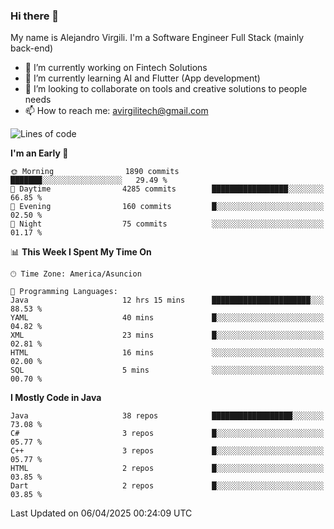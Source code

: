 ### Hi there 👋

My name is Alejandro Virgili. I'm a Software Engineer Full Stack (mainly back-end)


- 🔭 I’m currently working on Fintech Solutions
- 🌱 I’m currently learning AI and Flutter (App development)
- 👯 I’m looking to collaborate on tools and creative solutions to people needs
- 📫 How to reach me: avirgilitech@gmail.com
  
<!--START_SECTION:waka-->
![Lines of code](https://img.shields.io/badge/From%20Hello%20World%20I%27ve%20Written-732.1%20thousand%20lines%20of%20code-blue)

**I'm an Early 🐤** 

```text
🌞 Morning                1890 commits        ███████░░░░░░░░░░░░░░░░░░   29.49 % 
🌆 Daytime                4285 commits        █████████████████░░░░░░░░   66.85 % 
🌃 Evening                160 commits         █░░░░░░░░░░░░░░░░░░░░░░░░   02.50 % 
🌙 Night                  75 commits          ░░░░░░░░░░░░░░░░░░░░░░░░░   01.17 % 
```


📊 **This Week I Spent My Time On** 

```text
🕑︎ Time Zone: America/Asuncion

💬 Programming Languages: 
Java                     12 hrs 15 mins      ██████████████████████░░░   88.53 % 
YAML                     40 mins             █░░░░░░░░░░░░░░░░░░░░░░░░   04.82 % 
XML                      23 mins             █░░░░░░░░░░░░░░░░░░░░░░░░   02.81 % 
HTML                     16 mins             ░░░░░░░░░░░░░░░░░░░░░░░░░   02.00 % 
SQL                      5 mins              ░░░░░░░░░░░░░░░░░░░░░░░░░   00.70 % 
```

**I Mostly Code in Java** 

```text
Java                     38 repos            ██████████████████░░░░░░░   73.08 % 
C#                       3 repos             █░░░░░░░░░░░░░░░░░░░░░░░░   05.77 % 
C++                      3 repos             █░░░░░░░░░░░░░░░░░░░░░░░░   05.77 % 
HTML                     2 repos             █░░░░░░░░░░░░░░░░░░░░░░░░   03.85 % 
Dart                     2 repos             █░░░░░░░░░░░░░░░░░░░░░░░░   03.85 % 
```




 Last Updated on 06/04/2025 00:24:09 UTC
<!--END_SECTION:waka-->
